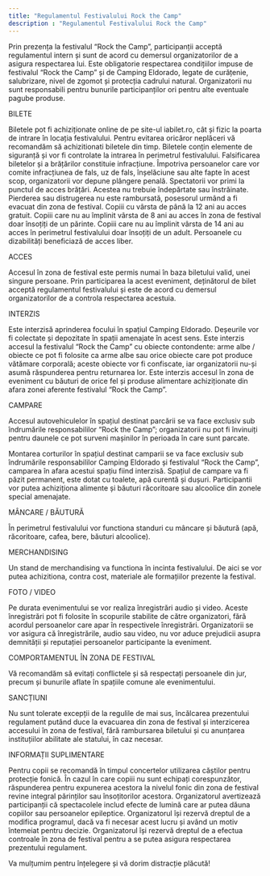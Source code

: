 ```yaml
---
title: "Regulamentul Festivalului Rock the Camp"
description : "Regulamentul Festivalului Rock the Camp"
---
```


Prin prezența la festivalul “Rock the Camp”, participanții acceptă regulamentul intern și sunt de acord cu demersul organizatorilor de a asigura respectarea lui.
Este obligatorie respectarea condițiilor impuse de festivalul “Rock the Camp” și de Camping Eldorado, legate de curățenie, salubrizare, nivel de zgomot și protecția cadrului natural.
Organizatorii nu sunt responsabili pentru bunurile participanților ori pentru alte eventuale pagube produse.

BILETE

Biletele pot fi achiziționate online de pe site-ul iabilet.ro, cât și fizic la poarta de intrare în locația festivalului. Pentru evitarea oricăror neplăceri vă recomandăm să achizitionati biletele din timp.
Biletele conțin elemente de siguranță și vor fi controlate la intrarea în perimetrul festivalului. Falsificarea biletelor și a brățărilor constituie infracțiune. Împotriva persoanelor care vor comite infracțiunea de fals, uz de fals, înșelăciune sau alte fapte în acest scop, organizatorii vor depune plângere penală.
Spectatorii vor primi la punctul de acces brățări. Acestea nu trebuie îndepărtate sau înstrăinate. Pierderea sau distrugerea nu este rambursată, posesorul urmând a fi evacuat din zona de festival.
Copiii cu vârsta de până la 12 ani au acces gratuit. Copiii care nu au împlinit vârsta de 8 ani au acces în zona de festival doar însoțiți de un părinte. Copiii care nu au împlinit vârsta de 14 ani au acces în perimetrul festivalului doar însoțiți de un adult. Persoanele cu dizabilități beneficiază de acces liber. 

ACCES

Accesul în zona de festival este permis numai în baza biletului valid, unei singure persoane. Prin participarea la acest eveniment, deținătorul de bilet acceptă regulamentul festivalului și este de acord cu demersul organizatorilor de a controla respectarea acestuia. 

INTERZIS

Este interzisă aprinderea focului în spațiul Camping Eldorado.
Deșeurile vor fi colectate și depozitate în spații amenajate în acest sens.
Este interzis accesul la festivalul “Rock the Camp” cu obiecte contondente: arme albe / obiecte ce pot fi folosite ca arme albe sau orice obiecte care pot produce vătămare corporală; aceste obiecte vor fi confiscate, iar organizatorii nu-și asumă răspunderea pentru returnarea lor.
Este interzis accesul în zona de eveniment cu băuturi de orice fel și produse alimentare achiziționate din afara zonei aferente festivalul “Rock the Camp”.

CAMPARE

Accesul autovehiculelor în spațiul destinat parcării se va face exclusiv sub îndrumările responsabililor “Rock the Camp”; organizatorii nu pot fi învinuiți pentru daunele ce pot surveni mașinilor în perioada în care sunt parcate.

Montarea corturilor în spațiul destinat camparii se va face exclusiv sub îndrumările responsabililor Camping Eldorado și festivalul “Rock the Camp”, camparea în afara acestui spațiu fiind interzisă. Spațiul de campare va fi păzit permanent, este dotat cu toalete, apă curentă și dușuri.
Participantii vor putea achiziționa alimente și băuturi răcoritoare sau alcoolice din zonele special amenajate.

MÂNCARE / BĂUTURĂ

În perimetrul festivalului vor functiona standuri cu mâncare și băutură (apă, răcoritoare, cafea, bere, băuturi alcoolice).
 
MERCHANDISING

Un stand de merchandising va functiona în incinta festivalului. De aici se vor putea achizitiona, contra cost, materiale ale formațiilor prezente la festival.

FOTO / VIDEO

Pe durata evenimentului se vor realiza înregistrări audio și video. Aceste înregistrări pot fi folosite în scopurile stabilite de către organizatori, fără acordul persoanelor care apar în respectivele înregistrări. Organizatorii se vor asigura că înregistrările, audio sau video, nu vor aduce prejudicii asupra demnității și reputației persoanelor participante la eveniment.

COMPORTAMENTUL ÎN ZONA DE FESTIVAL

Vă recomandăm să evitați conflictele și să respectați persoanele din jur, precum și bunurile aflate în spațiile comune ale evenimentului.

SANCȚIUNI

Nu sunt tolerate excepții de la regulile de mai sus, încălcarea prezentului regulament putând duce la evacuarea din zona de festival și interzicerea accesului în zona de festival, fără rambursarea biletului și cu anunțarea instituțiilor abilitate ale statului, în caz necesar.

INFORMAȚII SUPLIMENTARE

Pentru copii se recomandă în timpul concertelor utilizarea căștilor pentru protecție fonică. În cazul în care copiii nu sunt echipați corespunzător, răspunderea pentru expunerea acestora la nivelul fonic din zona de festival revine integral părinților sau însoțitorilor acestora.
Organizatorul avertizează participanții că spectacolele includ efecte de lumină care ar putea dăuna copiilor sau persoanelor epileptice.
Organizatorul își rezervă dreptul de a modifica programul, dacă va fi necesar acest lucru și având un motiv întemeiat pentru decizie.
Organizatorul își rezervă dreptul de a efectua controale în zona de festival pentru a se putea asigura respectarea prezentului regulament.

Va mulțumim pentru înțelegere și vă dorim distracție plăcută!
